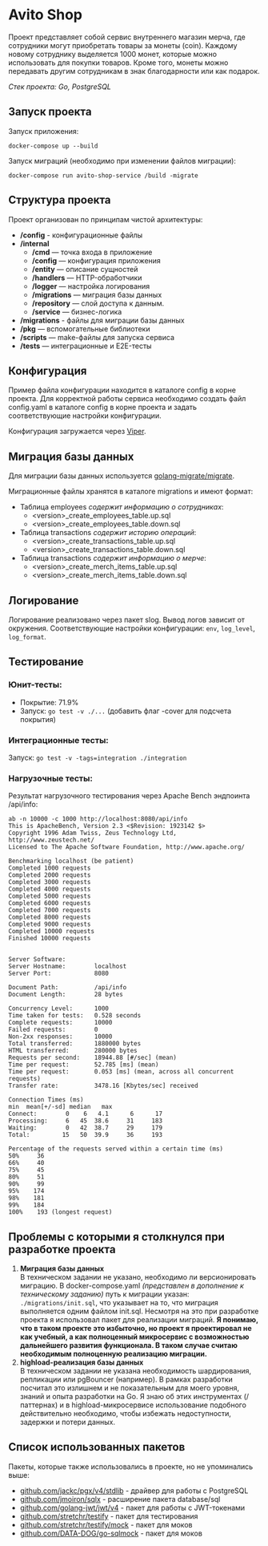 # Avito Shop

Проект представляет собой сервис внутреннего магазин мерча, где сотрудники могут приобретать товары за монеты (coin). Каждому новому сотруднику выделяется 1000 монет, которые можно использовать для покупки товаров. Кроме того, монеты можно передавать другим сотрудникам в знак благодарности или как подарок.

*Стек проекта: Go, PostgreSQL*

## Запуск проекта

Запуск приложения: 

`docker-compose up --build`

Запуск миграций (необходимо при изменении файлов миграции): 

`docker-compose run avito-shop-service /build -migrate`

## Структура проекта

Проект организован по принципам чистой архитектуры: 

- **/config** - конфигурационные файлы
- **/internal**
    - **/cmd** — точка входа в приложение
    - **/config** — конфигурация приложения
    - **/entity** — описание сущностей
    - **/handlers** — HTTP-обработчики
    - **/logger** — настройка логирования
    - **/migrations** — миграция базы данных
    - **/repository** — слой доступа к данным.
    - **/service** — бизнес-логика
- **/migrations** - файлы для миграции базы данных
- **/pkg** — вспомогательные библиотеки
- **/scripts** — make-файлы для запуска сервиса
- **/tests** — интеграционные и E2E-тесты


## Конфигурация

Пример файла конфигурации находится в каталоге config в корне проекта. Для корректной работы сервиса необходимо создать файл config.yaml в каталоге config в корне проекта и задать соответствующие настройки конфигурации.

Конфигурация загружается через [Viper](https://github.com/spf13/viper).

## Миграция базы данных

Для миграции базы данных используется [golang-migrate/migrate](https://github.com/golang-migrate/migrate).


Миграционные файлы хранятся в каталоге migrations и имеют формат:

- Таблица employees *содержит информацию о сотрудниках*:
  - <version\>_create_employees_table.up.sql
  - <version\>_create_employees_table.down.sql 
- Таблица transactions *содержит историю операций*:
  - <version\>_create_transactions_table.up.sql
  - <version\>_create_transactions_table.down.sql 
- Таблица transactions *содержит информацию о мерче*:
  - <version\>_create_merch_items_table.up.sql
  - <version\>_create_merch_items_table.down.sql


## Логирование 

Логирование реализовано через пакет slog. Вывод логов зависит от окружения. Соответствующие настройки конфигурации: `env`, `log_level`, `log_format`. 

## Тестирование

### Юнит-тесты:
- Покрытие: 71.9%
- Запуск: `go test -v ./...` (добавить флаг -cover для подсчета покрытия)

### Интеграционные тесты:

Запуск: `go test -v -tags=integration ./integration`

### Нагрузочные тесты:

Результат нагрузочного тестирования через Apache Bench эндпоинта /api/info: 

```
ab -n 10000 -c 1000 http://localhost:8080/api/info
This is ApacheBench, Version 2.3 <$Revision: 1923142 $>
Copyright 1996 Adam Twiss, Zeus Technology Ltd, http://www.zeustech.net/
Licensed to The Apache Software Foundation, http://www.apache.org/

Benchmarking localhost (be patient)
Completed 1000 requests
Completed 2000 requests
Completed 3000 requests
Completed 4000 requests
Completed 5000 requests
Completed 6000 requests
Completed 7000 requests
Completed 8000 requests
Completed 9000 requests
Completed 10000 requests
Finished 10000 requests


Server Software:        
Server Hostname:        localhost
Server Port:            8080

Document Path:          /api/info
Document Length:        28 bytes

Concurrency Level:      1000
Time taken for tests:   0.528 seconds
Complete requests:      10000
Failed requests:        0
Non-2xx responses:      10000
Total transferred:      1880000 bytes
HTML transferred:       280000 bytes
Requests per second:    18944.88 [#/sec] (mean)
Time per request:       52.785 [ms] (mean)
Time per request:       0.053 [ms] (mean, across all concurrent requests)
Transfer rate:          3478.16 [Kbytes/sec] received

Connection Times (ms)
min  mean[+/-sd] median   max
Connect:        0    6   4.1      6      17
Processing:     6   45  38.6     31     183
Waiting:        0   42  38.7     29     179
Total:         15   50  39.9     36     193

Percentage of the requests served within a certain time (ms)
50%     36
66%     40
75%     45
80%     51
90%     99
95%    174
98%    181
99%    184
100%    193 (longest request)
```

## Проблемы с которыми я столкнулся при разработке проекта

1) **Миграция базы данных** <br>
    В техническом задании не указано, необходимо ли версионировать миграцию. В docker-compose.yaml *(представлен в дополнение к техническому заданию)* путь к миграции указан: `./migrations/init.sql`, что указывает на то, что миграция выполняется одним файлом init.sql. Несмотря на это при разработке проекта я использовал пакет для реализации миграций. **Я понимаю, что в таком проекте это избыточно, но проект я проектировал не как учебный, а как полноценный микросервис с возможностью дальнейшего развития функционала. В таком случае считаю необходимым полноценную реализацию миграции.**
2) **highload-реализация базы данных** <br>
  В техническом задании не указана необходимость шардирования, репликации или pgBouncer (например). В рамках разработки посчитал это излишнем и не показательным для моего уровня, знаний и опыта разработки на Go. Я знаю об этих инструментах (/паттернах) и в highload-микросервисе использование подобного действительно необходимо, чтобы избежать недоступности, задержки и потери данных.

## Список использованных пакетов

Пакеты, которые также использовались в проекте, но не упоминались выше:

- [github.com/jackc/pgx/v4/stdlib](https://github.com/jackc/pgx) - драйвер для работы с PostgreSQL
- [github.com/jmoiron/sqlx](https://github.com/jmoiron/sqlx) - расширение пакета database/sql
- [github.com/golang-jwt/jwt/v4](https://github.com/golang-jwt/jwt/v4) - пакет для работы с JWT-токенами
- [github.com/stretchr/testify](https://github.com/stretchr/testify) - пакет для тестирования
- [github.com/stretchr/testify/mock](https://github.com/stretchr/testify/mock) - пакет для моков
- [github.com/DATA-DOG/go-sqlmock](https://github.com/DATA-DOG/go-sqlmock) - пакет для моков
